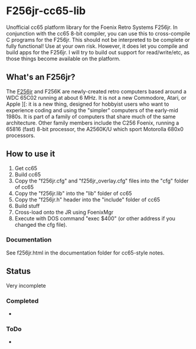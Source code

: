 # F256jr-cc65-lib
Unofficial cc65 platform library for the Foenix Retro Systems F256jr. In conjunction with the cc65 8-bit compiler, you can use this to cross-compile C programs for the F256jr.
This should not be interpreted to be complete or fully functional! Use at your own risk. 
However, it does let you compile and build apps for the F256jr. I will try to build out support for read/write/etc, as those things become available on the platform. 

## What's an F256jr?
The [F256jr](https://c256foenix.com/?v=7516fd43adaa) and F256K are newly-created retro computers based around a WDC 65C02 running at about 6 MHz. It is not a new Commodore, Atari, or Apple ][: it is a new thing, designed for hobbyist users who want to experience coding and using the "simpler" computers of the early-mid 1980s. It is part of a family of computers that share much of the same architecture. Other family members include the C256 Foenix, running a 65816 (fast) 8-bit processor, the A2560K/U which sport Motorolla 680x0 processors.

## How to use it

1. Get cc65
1. Build cc65
1. Copy the "f256jr.cfg" and "f256jr_overlay.cfg" files into the "cfg" folder of cc65
1. Copy the "f256jr.lib" into the "lib" folder of cc65
1. Copy the "f256jr.h" header into the "include" folder of cc65
1. Build stuff
1. Cross-load onto the JR using FoenixMgr
1. Execute with DOS command "exec $400" (or other address if you changed the cfg file).

### Documentation
See f256jr.html in the documentation folder for cc65-style notes.

## Status
Very incomplete

### Completed
 * 

### ToDo
 * 
